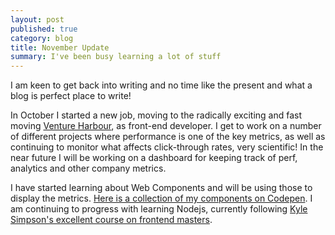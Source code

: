 ```yaml
---
layout: post
published: true
category: blog
title: November Update 
summary: I've been busy learning a lot of stuff
---
```


I am keen to get back into writing and no time like the present and what a blog is perfect place to write!

In October I started a new job, moving to the radically exciting and fast moving [Venture Harbour](https://www.ventureharbour.com/), as front-end developer. I get to work on a number of different projects where performance is one of the key metrics, as well as continuing to monitor what affects click-through rates, very scientific! In the near future I will be working on a dashboard for keeping track of perf, analytics and other company metrics. 

I have started learning about Web Components and will be using those to display the metrics. [Here is a collection of my components on Codepen](https://codepen.io/collection/AKaoMK/). I am continuing to progress with learning Nodejs, currently following [Kyle Simpson's excellent course on frontend masters](https://frontendmasters.com/courses/realtime-html5-nodejs/).

